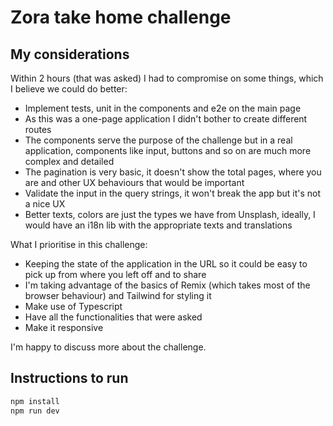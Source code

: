 # Zora take home challenge

## My considerations

Within 2 hours (that was asked) I had to compromise on some things, which I believe we could do better:

- Implement tests, unit in the components and e2e on the main page
- As this was a one-page application I didn't bother to create different routes
- The components serve the purpose of the challenge but in a real application, components like input, buttons and so on are much more complex and detailed
- The pagination is very basic, it doesn't show the total pages, where you are and other UX behaviours that would be important
- Validate the input in the query strings, it won't break the app but it's not a nice UX
- Better texts, colors are just the types we have from Unsplash, ideally, I would have an i18n lib with the appropriate texts and translations

What I prioritise in this challenge:

- Keeping the state of the application in the URL so it could be easy to pick up from where you left off and to share
- I'm taking advantage of the basics of Remix (which takes most of the browser behaviour) and Tailwind for styling it
- Make use of Typescript
- Have all the functionalities that were asked
- Make it responsive

I'm happy to discuss more about the challenge.

## Instructions to run

```sh
npm install
npm run dev
```
